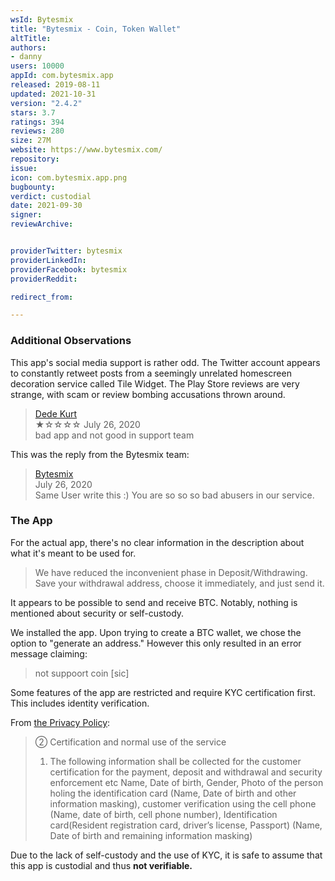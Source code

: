 ```yaml
---
wsId: Bytesmix
title: "Bytesmix - Coin, Token Wallet"
altTitle: 
authors:
- danny
users: 10000
appId: com.bytesmix.app
released: 2019-08-11
updated: 2021-10-31
version: "2.4.2"
stars: 3.7
ratings: 394
reviews: 280
size: 27M
website: https://www.bytesmix.com/
repository: 
issue: 
icon: com.bytesmix.app.png
bugbounty: 
verdict: custodial
date: 2021-09-30
signer: 
reviewArchive:


providerTwitter: bytesmix
providerLinkedIn: 
providerFacebook: bytesmix
providerReddit: 

redirect_from:

---
```



### Additional Observations

This app's social media support is rather odd. The Twitter account appears to constantly retweet posts from a seemingly unrelated homescreen decoration service called Tile Widget.
The Play Store reviews are very strange, with scam or review bombing accusations thrown around.

> [Dede Kurt](https://play.google.com/store/apps/details?id=com.bytesmix.app&reviewId=gp%3AAOqpTOEWp1WrfZIM693JIXb1P6Y2nByFWpT05y7F7K_SjUxhXanicWoSLoZ7rsmCjISAf7Pyfq84-b9jsEpqOw)<br>
  ★☆☆☆☆  July 26, 2020<br>
       	bad app and not good in support team

This was the reply from the Bytesmix team:
> [Bytesmix](https://play.google.com/store/apps/details?id=com.bytesmix.app&reviewId=gp%3AAOqpTOEWp1WrfZIM693JIXb1P6Y2nByFWpT05y7F7K_SjUxhXanicWoSLoZ7rsmCjISAf7Pyfq84-b9jsEpqOw)<br>
July 26, 2020<br>
       Same User write this :) You are so so so bad abusers in our service.

### The App

For the actual app, there's no clear information in the description about what it's meant to be used for.

> We have reduced the inconvenient phase in Deposit/Withdrawing. Save your withdrawal address, choose it immediately, and just send it.

It appears to be possible to send and receive BTC. Notably, nothing is mentioned about security or self-custody.

We installed the app. Upon trying to create a BTC wallet, we chose the option to "generate an address." However this only resulted in an error message claiming:

> not suppoort coin [sic]

Some features of the app are restricted and require KYC certification first. This includes identity verification.

From [the Privacy Policy](https://www.bytesmix.com/):

> ② Certification and normal use of the service
> 1. The following information shall be collected for the customer certification for the payment, deposit and withdrawal and security enforcement etc
Name, Date of birth, Gender, Photo of the person holing the identification card (Name, Date of birth and other information masking), customer verification using the cell phone (Name, date of birth, cell phone number), Identification card(Resident registration card, driver’s license, Passport) (Name, Date of birth and remaining information masking)

Due to the lack of self-custody and the use of KYC, it is safe to assume that this app is custodial and thus **not verifiable.**
